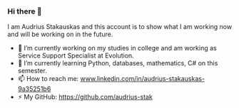 ### Hi there 👋

I am Audrius Stakauskas and this account is to show what I am working now and will be working on in the future.

- 🔭 I’m currently working on my studies in college and am working as Service Support Specialist at Evolution.
- 🌱 I’m currently learning Python, databases, mathematics, C# on this semester.
- 📫 How to reach me: www.linkedin.com/in/audrius-stakauskas-9a35251b6
- ⚡ My GitHub: https://github.com/audrius-stak

<!--
**audrius-stak/audrius-stak** is a ✨ _special_ ✨ repository because its `README.md` (this file) appears on your GitHub profile.

Here are some ideas to get you started:

- 🔭 I’m currently working on ...
- 🌱 I’m currently learning ...
- 👯 I’m looking to collaborate on ...
- 🤔 I’m looking for help with ...
- 💬 Ask me about ...
- 📫 How to reach me: ...
- 😄 Pronouns: ...
- ⚡ Fun fact: ...
-->

